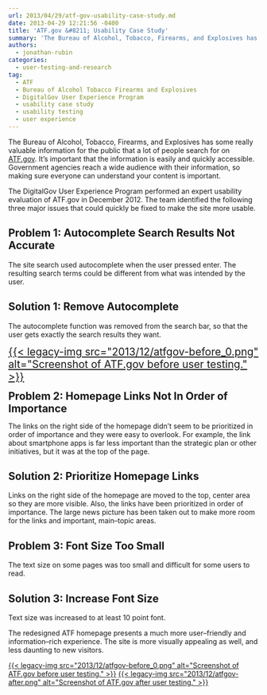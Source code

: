 ```yaml
---
url: 2013/04/29/atf-gov-usability-case-study.md
date: 2013-04-29 12:21:56 -0400
title: 'ATF.gov &#8211; Usability Case Study'
summary: 'The Bureau of Alcohol, Tobacco, Firearms, and Explosives has some really valuable information for the public that a lot of people search for on ATF.gov. It&#8217;s important that the information is easily and quickly accessible. Government agencies reach a wide audience with their information, so making sure everyone can understand your content is important. The DigitalGov User'
authors:
  - jonathan-rubin
categories:
  - user-testing-and-research
tag:
  - ATF
  - Bureau of Alcohol Tobacco Firearms and Explosives
  - DigitalGov User Experience Program
  - usability case study
  - usability testing
  - user experience
---
```


The Bureau of Alcohol, Tobacco, Firearms, and Explosives has some really valuable information for the public that a lot of people search for on [ATF.gov](http://www.atf.gov//). It&#8217;s important that the information is easily and quickly accessible. Government agencies reach a wide audience with their information, so making sure everyone can understand your content is important.

The DigitalGov User Experience Program performed an expert usability evaluation of ATF.gov in December 2012. The team identified the following three major issues that could quickly be fixed to make the site more usable.

## Problem 1: Autocomplete Search Results Not Accurate

The site search used autocomplete when the user pressed enter. The resulting search terms could be different from what was intended by the user.

## Solution 1: Remove Autocomplete

The autocomplete function was removed from the search bar, so that the user gets exactly the search results they want.

<span style="font-size: 1.5em"><a href="https://s3.amazonaws.com/sitesusa/wp-content/uploads/sites/212/2013/12/atfgov-before_0.png">{{< legacy-img src="2013/12/atfgov-before_0.png" alt="Screenshot of ATF.gov before user testing." >}}</a></span>

<span style="font-size: 1.5em"><strong>Problem 2: Homepage Links Not In Order of Importance </strong></span>

The links on the right side of the homepage didn&#8217;t seem to be prioritized in order of importance and they were easy to overlook. For example, the link about smartphone apps is far less important than the strategic plan or other initiatives, but it was at the top of the page.

## Solution 2: Prioritize Homepage Links

Links on the right side of the homepage are moved to the top, center area so they are more visible. Also, the links have been prioritized in order of importance. The large news picture has been taken out to make more room for the links and important, main–topic areas.

## Problem 3: Font Size Too Small

The text size on some pages was too small and difficult for some users to read.

## Solution 3: Increase Font Size

Text size was increased to at least 10 point font.

The redesigned ATF homepage presents a much more user–friendly and information–rich experience. The site is more visually appealing as well, and less daunting to new visitors.

[{{< legacy-img src="2013/12/atfgov-before_0.png" alt="Screenshot of ATF.gov before user testing." >}}](https://s3.amazonaws.com/sitesusa/wp-content/uploads/sites/212/2013/12/atfgov-before_0.png) [{{< legacy-img src="2013/12/atfgov-after.png" alt="Screenshot of ATF.gov after user testing." >}}](https://s3.amazonaws.com/sitesusa/wp-content/uploads/sites/212/2013/12/atfgov-after.png)